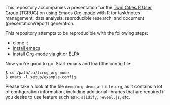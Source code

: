 This repository accompanies a presentation for the [Twin Cities R User Group](http://www.meetup.com/twincitiesrug/) (TCRUG) on using Emacs [Org-mode](http://orgmode.org/) with R for task/notes management, data analysis, reproducible research, and document (presentation/report) generation.

This repository attempts to be reproducible with the following steps:
- clone it
- [install emacs](https://www.gnu.org/software/emacs/)
- install Org-mode [via git](http://orgmode.org/) or [ELPA](http://orgmode.org/elpa.html)

Now you're good to go. Start emacs and load the config file:

```
$ cd /path/to/tcrug_org-mode
$ emacs -l setup/example-config
```

Please take a look at the file `demo/org-demo_article.org`, as it contains a lot of configuration information, including additional libraries that are required if you desire to use feature such as `R`, `slidify`, `reveal.js`, etc.
